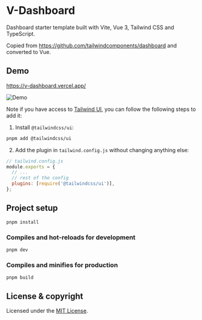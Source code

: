 # V-Dashboard

Dashboard starter template built with Vite, Vue 3, Tailwind CSS and TypeScript.

Copied from https://github.com/tailwindcomponents/dashboard and converted to Vue.

## Demo

https://v-dashboard.vercel.app/

![Demo](https://i.imgur.com/RqXxEHL.gif)

Note if you have access to [Tailwind UI](https://tailwindui.com), you can follow the following steps to add it:

1. Install `@tailwindcss/ui`:

```sh
pnpm add @tailwindcss/ui
```

2. Add the plugin in `tailwind.config.js` without changing anything else:

```js
// tailwind.config.js
module.exports = {
  // ...
  // rest of the config
  plugins: [require('@tailwindcss/ui')],
};
```

## Project setup

```
pnpm install
```

### Compiles and hot-reloads for development

```
pnpm dev
```

### Compiles and minifies for production

```
pnpm build
```

## License & copyright

Licensed under the [MIT License](LICENSE.md).
